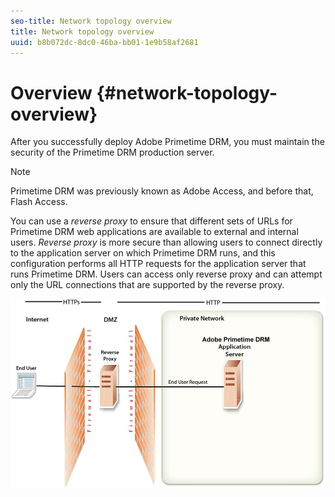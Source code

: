 ```yaml
---
seo-title: Network topology overview
title: Network topology overview
uuid: b8b072dc-8dc0-46ba-bb01-1e9b58af2681
---
```


# Overview {#network-topology-overview}

After you successfully deploy Adobe Primetime DRM, you must maintain the security of the Primetime DRM production server.

>[!NOTE]
>
>Primetime DRM was previously known as Adobe Access, and before that, Flash Access.

You can use a *reverse proxy* to ensure that different sets of URLs for Primetime DRM web applications are available to external and internal users. *Reverse proxy* is more secure than allowing users to connect directly to the application server on which Primetime DRM runs, and this configuration performs all HTTP requests for the application server that runs Primetime DRM. Users can access only reverse proxy and can attempt only the URL connections that are supported by the reverse proxy. 

<!--<a id="fig_8083A8C794B646CD87985EC891B60663"></a>-->

![](assets/AdobeAccess_4_SecureDeployment.png)